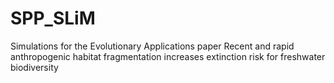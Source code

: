 # SPP_SLiM
 Simulations for the Evolutionary Applications paper Recent and rapid anthropogenic habitat fragmentation increases extinction risk for freshwater biodiversity

